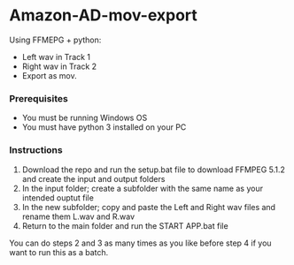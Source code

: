 # Amazon-AD-mov-export
Using FFMEPG + python: 
- Left wav in Track 1
- Right wav in Track 2
- Export as mov.

### Prerequisites
- You must be running Windows OS
- You must have python 3 installed on your PC

### Instructions
1. Download the repo and run the setup.bat file to download FFMPEG 5.1.2 and create the input and output folders
2. In the input folder; create a subfolder with the same name as your intended ouptut file
3. In the new subfolder; copy and paste the Left and Right wav files and rename them L.wav and R.wav
4. Return to the main folder and run the START APP.bat file

You can do steps 2 and 3 as many times as you like before step 4 if you want to run this as a batch.
